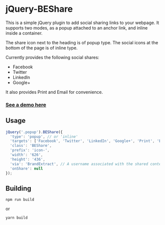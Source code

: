 # jQuery-BEShare #

This is a simple jQuery plugin to add social sharing links to your webpage. It supports two modes, as a popup attached to an anchor link, and inline inside a container.

The share icon next to the heading is of popup type. The social icons at the bottom of the page is of inline type.

Currently provides the following social shares:

- Facebook
- Twitter
- LinkedIn
- Google+

It also provides Print and Email for convenience.

### [See a demo here](http://brandextract.github.io/jQuery-BEShare/demo/) ###
## Usage ##
```javascript
jQuery('.popup').BEShare({
  'type': 'popup', // or 'inline'
  'targets': ['Facebook', 'Twitter', 'LinkedIn', 'Google+', 'Print', 'Email'],
  'class': 'BEShare',
  'prefix': 'icon-',
  'width': '626',
  'height': '436',
  'via': 'BrandExtract', // A username associated with the shared content, usually for Twitter
  'onShare': null
});
```

## Building ##
    npm run build

or

    yarn build
